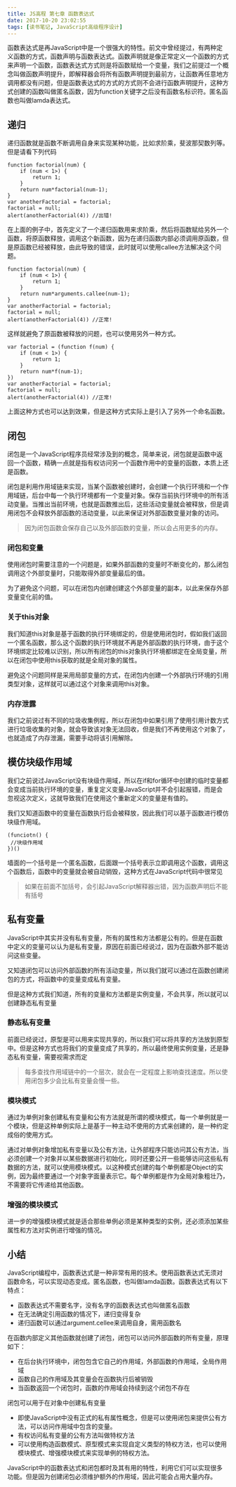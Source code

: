 ```yaml
---
title: JS高程 第七章 函数表达式
date: 2017-10-20 23:02:55
tags: [读书笔记, JavaScript高级程序设计]
---
```

函数表达式是再JavaScript中是一个很强大的特性。前文中曾经提过，有两种定义函数的方式，函数声明与函数表达式。函数声明就是像正常定义一个函数的方式来声明一个函数，函数表达式方式则是将函数赋给一个变量，我们之前提过一个概念叫做函数声明提升，即解释器会将所有函数声明提到最前方，让函数再任意地方调用都没有问题，但是函数表达式的方式的方式则不会进行函数声明提升，这种方式创建的函数叫做匿名函数，因为function关键字之后没有函数名标识符。匿名函数也叫做lamda表达式。

<!--more-->

## 递归

递归函数就是函数不断调用自身来实现某种功能，比如求阶乘，斐波那契数列等。但是请看下列代码

```
function factorial(num) {
    if (num < 1>) {
        return 1;
    }
    return num*factorial(num-1);
}
var anotherFactorial = factorial;
factorial = null;
alert(anotherFactorial(4)) //出错!
```

在上面的例子中，首先定义了一个递归函数用来求阶乘，然后将函数赋给另外一个函数，将原函数释放，调用这个新函数，因为在递归函数内部必须调用原函数，但是原函数已经被释放，由此导致的错误，此时就可以使用callee方法解决这个问题。

```
function factorial(num) {
    if (num < 1>) {
        return 1;
    }
    return num*arguments.callee(num-1);
}
var anotherFactorial = factorial;
factorial = null;
alert(anotherFactorial(4)) //正常!
```

这样就避免了原函数被释放的问题，也可以使用另外一种方式。

```
var factorial = (function f(num) {
    if (num < 1>) {
        return 1;
    }
    return num*f(num-1);
})
var anotherFactorial = factorial;
factorial = null;
alert(anotherFactorial(4)) //正常!
```

上面这种方式也可以达到效果，但是这种方式实际上是引入了另外一个命名函数。

## 闭包

闭包是一个JavaScript程序员经常涉及到的概念，简单来说，闭包就是函数中返回一个函数，精确一点就是指有权访问另一个函数作用中的变量的函数，本质上还是函数。

闭包是利用作用域链来实现，当某个函数被创建时，会创建一个执行环境和一个作用域链，后台中每一个执行环境都有一个变量对象。保存当前执行环境中的所有活动变量。当推出当前环境，也就是函数推出后，这些活动变量就会被释放，但是调用闭包不会释放外部函数的活动变量，以此来保证对外部函数变量对象的访问。

> 因为闭包函数会保存自己以及外部函数的变量，所以会占用更多的内存。

### 闭包和变量

使用闭包时需要注意的一个问题是，如果外部函数的变量时不断变化的，那么闭包调用这个外部变量时，只能取得外部变量最后的值。

为了避免这个问题，可以在闭包内创建创建这个外部变量的副本，以此来保存外部变量变化前的值。

### 关于this对象

我们知道this对象是基于函数的执行环境绑定的，但是使用闭包时，假如我们返回一个匿名函数，那么这个函数的执行环境就不再是外部函数的执行环境，由于这个环境绑定比较难以识别，所以所有闭包的this对象执行环境都绑定在全局变量，所以在闭包中使用this获取的就是全局对象的属性。

避免这个问题同样是采用局部变量的方式，在闭包内创建一个外部执行环境的引用类型对象，这样就可以通过这个对象来调用this对象。

### 内存泄露

我们之前说过有不同的垃圾收集例程，所以在闭包中如果引用了使用引用计数方式进行垃圾收集的对象，就会导致该对象无法回收，但是我们不再使用这个对象了，也就造成了内存泄漏，需要手动将该引用解除。

## 模仿块级作用域

我们之前说过JavaScript没有块级作用域，所以在if和for循环中创建的临时变量都会变成当前执行环境的变量，重复定义变量JavaScript并不会引起报错，而是会忽视这次定义，这就导致我们在使用这个重新定义的变量是有值的。

我们又知道函数中的变量在函数执行后会被释放，因此我们可以基于函数进行模仿块级作用域。

```
(funciotn() {
 //块级作用域
})()
```

墙面的一个括号是一个匿名函数，后面跟一个括号表示立即调用这个函数，调用这个函数后，函数中的变量就会被自动销毁，这种方式在JavaScript代码中很常见

> 如果在前面不加括号，会引起JavaScript解释器出错，因为函数声明后不能有括号

## 私有变量

JavaScript中其实并没有私有变量，所有的属性和方法都是公有的。但是在函数中定义的变量可以认为是私有变量，原因在前面已经说过，因为在函数外部不能访问这些变量。

又知道闭包可以访问外部函数的所有活动变量，所以我们就可以通过在函数创建闭包的方式，将函数中的变量变成私有变量。

但是这种方式我们知道，所有的变量和方法都是实例变量，不会共享，所以就可以创建静态私有变量

### 静态私有变量

前面已经说过，原型是可以用来实现共享的，所以我们可以将共享的方法放到原型中。但是这种方式也将我们的变量变成了共享的，所以最终使用实例变量，还是静态私有变量，需要视需求而定

> 每多查找作用域链中的一个层次，就会在一定程度上影响查找速度。所以使用闭包多少会比私有变量会慢一些。

### 模块模式

通过为单例对象创建私有变量和公有方法就是所谓的模块模式，每一个单例就是一个模块，但是这种单例实际上是基于一种主动不使用的方式来创建的，是一种约定成俗的使用方式。

通过对单例对象增加私有变量以及公有方法，让外部程序只能访问其公有方法，当必须创建一个对象并以某些数据进行初始化，同时还要公开一些能够访问这些私有数据的方法，就可以使用模块模式。以这种模式创建的每个单例都是Object的实例，因为最终要通过一个对象字面量表示它。每个单例都是作为全局对象粗壮乃，不需要将它传递给其他函数。

### 增强的模块模式

进一步的增强模块模式就是适合那些单例必须是某种类型的实例，还必须添加某些属性和方法对实例进行增强的情况。

## 小结

JavaScript编程中，函数表达式是一种非常有用的技术。使用函数表达式无须对函数命名，可以实现动态变成。匿名函数，也叫做lamda函数。函数表达式有以下特点：

- 函数表达式不需要名字，没有名字的函数表达式也叫做匿名函数
- 在无法确定引用函数的情况下，递归变得复杂
- 递归函数可以通过argument.cellee来调用自身，需用函数名

在函数内部定义其他函数就创建了闭包，闭包可以访问外部函数的所有变量，原理如下：

- 在后台执行环境中，闭包包含它自己的作用域，外部函数的作用域，全局作用域
- 函数自己的作用域及其变量会在函数执行后被销毁
- 当函数返回一个闭包时，函数的作用域会持续到这个闭包不存在

闭包可以用于在对象中创建私有变量

- 即使JavaScript中没有正式的私有属性概念，但是可以使用闭包来提供公有方法，可以访问作用域中包含的变量。
- 有权访问私有变量的公有方法叫做特权方法
- 可以使用构造函数模式、原型模式来实现自定义类型的特权方法，也可以使用模块模式、增强模块模式来实现单例的特权方法。

JavaScript中的函数表达式和闭包都时及其有用的特性，利用它们可以实现很多功能。但是因为创建闭包必须维护额外的作用域，因此可能会占用大量内存。